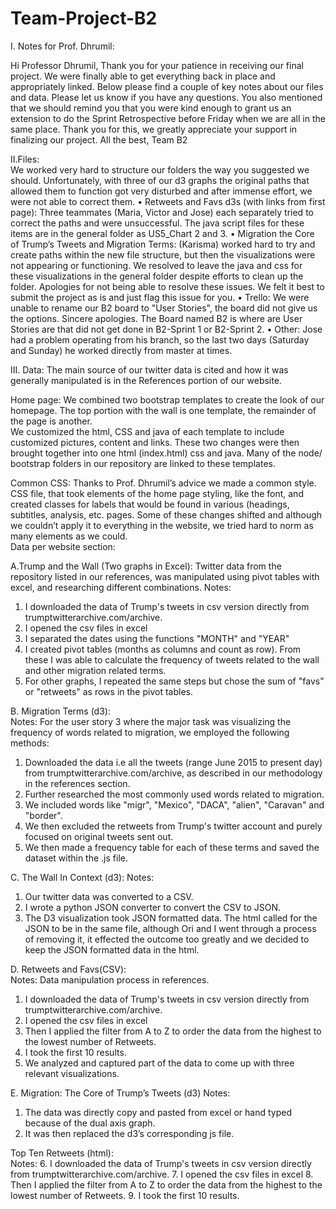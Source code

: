 # Team-Project-B2

I. Notes for Prof. Dhrumil:

  Hi Professor Dhrumil,
Thank you for your patience in receiving our final project.  We were finally able to get everything back in place and appropriately     linked.  Below please find a couple of key notes about our files and data.  Please let us know if you have any questions.  You also     mentioned that we should remind you that you were kind enough to grant us an extension to do the Sprint Retrospective before Friday     when we are all in the same place.  Thank you for this, we greatly appreciate your support in finalizing our project. 
  All the best, 
  Team B2 
  
II.Files:  
We worked very hard to structure our folders the way you suggested we should.  Unfortunately, with three of our d3 graphs the original paths that allowed them to function got very disturbed and after immense effort, we were not able to correct them. 
    •	Retweets and Favs d3s (with links from first page): Three teammates (Maria, Victor and Jose) each separately tried to correct the paths and were unsuccessful.  The java script files for these items are in the general folder as US5_Chart 2 and 3.
    •	Migration the Core of Trump’s Tweets and Migration Terms: (Karisma) worked hard to try and create paths within the new file structure, but then the visualizations were not appearing or functioning.  We resolved to leave the java and css for these visualizations in the general folder despite efforts to clean up the folder.  Apologies for not being able to resolve these issues.  We felt it best to submit the project as is and just flag this issue for you. 
    •	Trello: We were unable to rename our B2 board to "User Stories", the board did not give us the options.  Sincere apologies.  The Board named B2 is where are User Stories are that did not get done in B2-Sprint 1 or B2-Sprint 2. 
     •	Other: Jose had a problem operating from his branch, so the last two days (Saturday and Sunday) he worked directly from master at times.
    
III. Data:
The main source of our twitter data is cited and how it was generally manipulated is in the References portion of our website.  

Home page:
We combined two bootstrap templates to create the look of our homepage.  The top portion with the wall is one template, the remainder of the page is another.  
We customized the html, CSS and java of each template to include customized pictures, content and links. These two changes were then brought together into one html (index.html) css and java.  Many of the node/ bootstrap folders in our repository are linked to these templates. 

   Common CSS: 
   Thanks to Prof. Dhrumil’s advice we made a common style. CSS file, that took elements of the home page styling, like the font, and      created classes for labels that would be found in various (headings, subtitles, analysis, etc. pages. Some of these changes shifted      and although we couldn’t apply it to everything in the website, we tried hard to norm as many elements as we could.  
   Data per website section: 

A.Trump and the Wall (Two graphs in Excel): Twitter data from the repository listed in our references, was manipulated using pivot         tables with excel, and researching different combinations. 
Notes: 
1.	I downloaded the data of Trump's tweets in csv version directly from  trumptwitterarchive.com/archive. 
2.	I opened the csv files in excel 
3.	I separated the dates using the functions "MONTH" and "YEAR"
4.	I created pivot tables (months as columns and count as row). From these I was able to calculate the frequency of tweets related to the wall and other migration related terms.
5.	For other graphs, I repeated the same steps but chose the sum of "favs" or "retweets" as rows in the pivot tables.

B. Migration Terms (d3):   
Notes: 	For the user story 3 where the major task was visualizing the frequency of words related to migration, we employed the following methods:
1.	Downloaded the data i.e all the tweets (range June 2015 to present day) from trumptwitterarchive.com/archive, as described in our methodology in the references section.   
2.	Further researched the most commonly used words related to migration. 
3.	We included words like "migr", "Mexico", "DACA", "alien", "Caravan" and "border".  
4.	We then excluded the retweets from Trump's twitter account and purely focused on original tweets sent out.  
5.	We then made a frequency table for each of these terms and saved the dataset within the .js file.

C. The Wall In Context (d3): 
Notes: 
1.	Our twitter data was converted to a CSV. 
2.	I wrote a python JSON converter to convert the CSV to JSON.  
3.	The D3 visualization took JSON formatted data. The html called for the JSON to be in the same file, although Ori and I went through a process of removing it, it effected the outcome too greatly and we decided to keep the JSON formatted data in the html.  

D. Retweets and Favs(CSV):   
Notes: Data manipulation process in references. 
1.	I downloaded the data of Trump's tweets in csv version directly from  trumptwitterarchive.com/archive. 
2.	I opened the csv files in excel 
3.	Then I applied the filter from A to Z to order the data from the highest to the lowest number of  Retweets.
4.	I took the first 10 results. 
5.	We analyzed and captured part of the data to come up with three relevant visualizations. 

E. Migration: The Core of Trump’s Tweets (d3)
Notes:	
1.	The data was directly copy and pasted from excel or hand typed because of the dual axis graph.
2.	It was then replaced the d3’s corresponding js file.  

Top Ten Retweets (html):  
Notes: 
6.	I downloaded the data of Trump's tweets in csv version directly from  trumptwitterarchive.com/archive. 
7.	I opened the csv files in excel 
8.	Then I applied the filter from A to Z to order the data from the highest to the lowest number of  Retweets.
9.	I took the first 10 results. 

